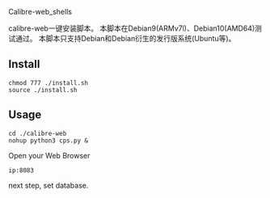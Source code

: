 Calibre-web_shells

calibre-web一键安装脚本。
本脚本在Debian9(ARMv7l)、Debian10(AMD64)测试通过。
本脚本只支持Debian和Debian衍生的发行版系统(Ubuntu等)。

## Install

```
chmod 777 ./install.sh
source ./install.sh
```

## Usage
```
cd ./calibre-web
nohup python3 cps.py &
```                    
Open your Web Browser
 ```
 ip:8083
 ```
 next step, set database.

